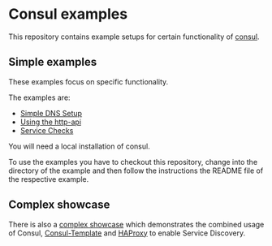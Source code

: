 # Consul examples

This repository contains example setups for certain functionality of [consul](http://consul.io).

## Simple examples

These examples focus on specific functionality. 

The examples are:

* [Simple DNS Setup](dns/README.md)
* [Using the http-api](http_api/README.md)
* [Service Checks](checks/REAMDME.md)

You will need a local installation of consul.

To use the examples you have to checkout this repository, change into the directory of the example and then follow the instructions the README file of the respective example.

## Complex showcase

There is also a [complex showcase](showcase/readme.md) which demonstrates the combined usage of Consul, [Consul-Template](https://github.com/hashicorp/consul-template) and [HAProxy](http://www.haproxy.org) to enable Service Discovery.